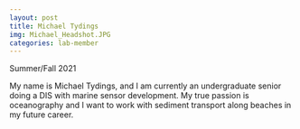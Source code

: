 ```yaml
---
layout: post
title: Michael Tydings
img: Michael_Headshot.JPG
categories: lab-member
---
```


Summer/Fall 2021

My name is Michael Tydings, and I am currently an undergraduate senior doing a DIS with marine sensor development. My true passion is oceanography and I want to work with sediment transport along beaches in my future career.
